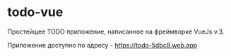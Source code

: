 # todo-vue

Простейщее TODO приложение, написанное на фреймворке VueJs v.3.

Приложение доступно по адресу - https://todo-5dbc8.web.app
